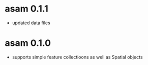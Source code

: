 # asam 0.1.1
* updated data files

# asam 0.1.0
* supports simple feature collectioons as well as Spatial objects
